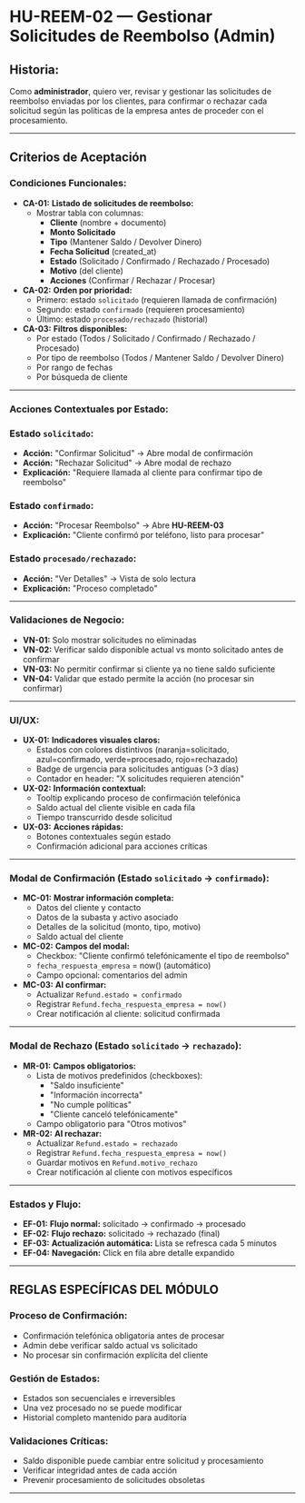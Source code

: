 # HU-REEM-02 — Gestionar Solicitudes de Reembolso (Admin)

## **Historia:**

Como **administrador**, quiero ver, revisar y gestionar las solicitudes de reembolso enviadas por los clientes, para confirmar o rechazar cada solicitud según las políticas de la empresa antes de proceder con el procesamiento.

---

## **Criterios de Aceptación**

### **Condiciones Funcionales:**

- **CA-01:** **Listado de solicitudes de reembolso:**
    - Mostrar tabla con columnas:
        - **Cliente** (nombre + documento)
        - **Monto Solicitado**
        - **Tipo** (Mantener Saldo / Devolver Dinero)
        - **Fecha Solicitud** (created_at)
        - **Estado** (Solicitado / Confirmado / Rechazado / Procesado)
        - **Motivo** (del cliente)
        - **Acciones** (Confirmar / Rechazar / Procesar)
- **CA-02:** **Orden por prioridad:**
    - Primero: estado `solicitado` (requieren llamada de confirmación)
    - Segundo: estado `confirmado` (requieren procesamiento)
    - Último: estado `procesado/rechazado` (historial)
- **CA-03:** **Filtros disponibles:**
    - Por estado (Todos / Solicitado / Confirmado / Rechazado / Procesado)
    - Por tipo de reembolso (Todos / Mantener Saldo / Devolver Dinero)
    - Por rango de fechas
    - Por búsqueda de cliente

---

### **Acciones Contextuales por Estado:**

### **Estado `solicitado`:**
- **Acción:** "Confirmar Solicitud" → Abre modal de confirmación
- **Acción:** "Rechazar Solicitud" → Abre modal de rechazo
- **Explicación:** "Requiere llamada al cliente para confirmar tipo de reembolso"

### **Estado `confirmado`:**
- **Acción:** "Procesar Reembolso" → Abre **HU-REEM-03**
- **Explicación:** "Cliente confirmó por teléfono, listo para procesar"

### **Estado `procesado/rechazado`:**
- **Acción:** "Ver Detalles" → Vista de solo lectura
- **Explicación:** "Proceso completado"

---

### **Validaciones de Negocio:**

- **VN-01:** Solo mostrar solicitudes no eliminadas
- **VN-02:** Verificar saldo disponible actual vs monto solicitado antes de confirmar
- **VN-03:** No permitir confirmar si cliente ya no tiene saldo suficiente
- **VN-04:** Validar que estado permite la acción (no procesar sin confirmar)

---

### **UI/UX:**

- **UX-01:** **Indicadores visuales claros:**
    - Estados con colores distintivos (naranja=solicitado, azul=confirmado, verde=procesado, rojo=rechazado)
    - Badge de urgencia para solicitudes antiguas (>3 días)
    - Contador en header: "X solicitudes requieren atención"
- **UX-02:** **Información contextual:**
    - Tooltip explicando proceso de confirmación telefónica
    - Saldo actual del cliente visible en cada fila
    - Tiempo transcurrido desde solicitud
- **UX-03:** **Acciones rápidas:**
    - Botones contextuales según estado
    - Confirmación adicional para acciones críticas

---

### **Modal de Confirmación (Estado `solicitado` → `confirmado`):**

- **MC-01:** **Mostrar información completa:**
    - Datos del cliente y contacto
    - Datos de la subasta y activo asociado
    - Detalles de la solicitud (monto, tipo, motivo)
    - Saldo actual del cliente
- **MC-02:** **Campos del modal:**
    - Checkbox: "Cliente confirmó telefónicamente el tipo de reembolso"
    - `fecha_respuesta_empresa` = now() (automático)
    - Campo opcional: comentarios del admin
- **MC-03:** **Al confirmar:**
    - Actualizar `Refund.estado = confirmado`
    - Registrar `Refund.fecha_respuesta_empresa = now()`
    - Crear notificación al cliente: solicitud confirmada

---

### **Modal de Rechazo (Estado `solicitado` → `rechazado`):**

- **MR-01:** **Campos obligatorios:**
    - Lista de motivos predefinidos (checkboxes):
        - "Saldo insuficiente"
        - "Información incorrecta"
        - "No cumple políticas"
        - "Cliente canceló telefónicamente"
    - Campo obligatorio para "Otros motivos"
- **MR-02:** **Al rechazar:**
    - Actualizar `Refund.estado = rechazado`
    - Registrar `Refund.fecha_respuesta_empresa = now()`
    - Guardar motivos en `Refund.motivo_rechazo`
    - Crear notificación al cliente con motivos específicos

---

### **Estados y Flujo:**

- **EF-01:** **Flujo normal:** solicitado → confirmado → procesado
- **EF-02:** **Flujo rechazo:** solicitado → rechazado (final)
- **EF-03:** **Actualización automática:** Lista se refresca cada 5 minutos
- **EF-04:** **Navegación:** Click en fila abre detalle expandido

---

## **REGLAS ESPECÍFICAS DEL MÓDULO**

### **Proceso de Confirmación:**
- Confirmación telefónica obligatoria antes de procesar
- Admin debe verificar saldo actual vs solicitado
- No procesar sin confirmación explícita del cliente

### **Gestión de Estados:**
- Estados son secuenciales e irreversibles
- Una vez procesado no se puede modificar
- Historial completo mantenido para auditoría

### **Validaciones Críticas:**
- Saldo disponible puede cambiar entre solicitud y procesamiento
- Verificar integridad antes de cada acción
- Prevenir procesamiento de solicitudes obsoletas

---